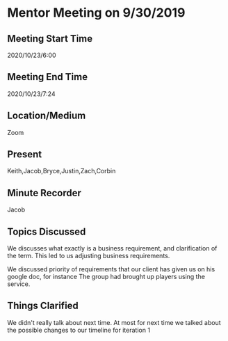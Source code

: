 # Mentor Meeting on 9/30/2019

## Meeting Start Time

2020/10/23/6:00

## Meeting End Time

2020/10/23/7:24

## Location/Medium

Zoom

## Present

Keith,Jacob,Bryce,Justin,Zach,Corbin

## Minute Recorder

Jacob

## Topics Discussed

We discusses what exactly is a business requirement, and clarification of the term. This led to us adjusting business requirements.

We discussed priority of requirements that our client has given us on his google doc, for instance The group had brought up players using the service.



## Things Clarified

We didn't really talk about next time. At most for next time we talked about the possible changes to our timeline for iteration 1
